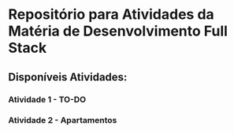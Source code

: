# Repositório para Atividades da Matéria de Desenvolvimento Full Stack

## Disponíveis Atividades:

### Atividade 1 - TO-DO
### Atividade 2 - Apartamentos
